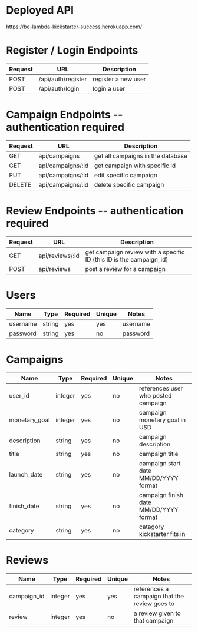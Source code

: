 # Deployed API
https://be-lambda-kickstarter-success.herokuapp.com/

# Register / Login Endpoints
| Request | URL | Description |
| ------- | --- | ----------- |
| POST | /api/auth/register | register a new user |
| POST | /api/auth/login | login a user |

# Campaign Endpoints -- authentication required
| Request | URL | Description |
| ------- | --- | ----------- |
| GET | api/campaigns | get all campaigns in the database |
| GET | api/campaigns/:id | get campaign with specific id |
| PUT | api/campaigns/:id | edit specific campaign |
| DELETE | api/campaigns/:id | delete specific campaign |

# Review Endpoints -- authentication required
| Request | URL | Description |
| ------- | --- | ----------- |
| GET | api/reviews/:id | get campaign review with a specific ID (this ID is the campaign_id) |
| POST | api/reviews | post a review for a campaign |

# Users
| Name | Type | Required | Unique | Notes |
| ---- | ---- | -------- | ------ | ----- |
| username | string | yes | yes | username |
| password | string | yes | no | password |

# Campaigns
| Name | Type | Required | Unique | Notes |
| ---- | ---- | -------- | ------ | ----- |
| user_id | integer | yes | no | references user who posted campaign |
| monetary_goal | integer | yes | no | campaign monetary goal in USD |
| description | string | yes | no | campaign description |
| title | string | yes | no | campaign title |
| launch_date | string | yes | no | campaign start date MM/DD/YYYY format |
| finish_date | string | yes | no | campaign finish date MM/DD/YYYY format |
| category | string | yes | no | catagory kickstarter fits in |

# Reviews
| Name | Type | Required | Unique | Notes |
| ---- | ---- | -------- | ------ | ----- |
| campaign_id | integer | yes | yes | references a campaign that the review goes to |
| review | integer | yes | no | a review given to that campaign |
